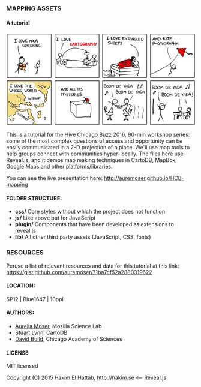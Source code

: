 ### MAPPING ASSETS
#### A tutorial

![XKCD](https://raw.githubusercontent.com/auremoser/gdi-webmap/master/img/xkcd.jpg)

This is a tutorial for the [Hive Chicago Buzz 2016](http://www.hivechicagobuzz.org/), 90-min workshop series: some of the most complex questions of access and opportunity can be easily communicated in a 2-D projection of a place. We'll use map tools to help groups connect with communities hyper-locally. The files here use Reveal.js, and it demos map making techniques in CartoDB, MapBox, Google Maps and other platforms/libraries. 

You can see the live presentation here: <http://auremoser.github.io/HCB-mapping>

#### FOLDER STRUCTURE:
- **css/** Core styles without which the project does not function
- **js/** Like above but for JavaScript
- **plugin/** Components that have been developed as extensions to reveal.js
- **lib/** All other third party assets (JavaScript, CSS, fonts)

### RESOURCES

Peruse a list of relevant resources and data for this tutorial at this link: <https://gist.github.com/auremoser/71ba7cf52a2880319622>

#### LOCATION:

SP12 | Blue1647 | 10ppl

#### AUTHORS:

- [Aurelia Moser](https://twitter.com/auremoser), Mozilla Science Lab
- [Stuart Lynn](https://twitter.com/stuart_lynn), CartoDB
- [David Build](https://twitter.com/dbild), Chicago Academy of Sciences


#### LICENSE

MIT licensed

Copyright (C) 2015 Hakim El Hattab, http://hakim.se <-- Reveal.js
